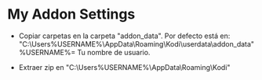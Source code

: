 # My Addon Settings
-  Copiar carpetas en la carpeta "addon_data". Por defecto está en: "C:\Users\%USERNAME%\AppData\Roaming\Kodi\userdata\addon_data"
  %USERNAME%= Tu nombre de usuario.

-  Extraer zip en "C:\Users\%USERNAME%\AppData\Roaming\Kodi"
